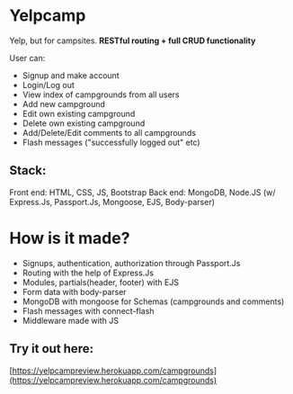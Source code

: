 # Yelpcamp
Yelp, but for campsites. __RESTful routing + full CRUD functionality__

User can:
- Signup and make account
- Login/Log out
- View index of campgrounds from all users
- Add new campground
- Edit own existing campground
- Delete own existing campground
- Add/Delete/Edit comments to all campgrounds
- Flash messages ("successfully logged out" etc)

## Stack:
Front end: HTML, CSS, JS, Bootstrap
Back end: MongoDB, Node.JS (w/ Express.Js, Passport.Js, Mongoose, EJS, Body-parser)

# How is it made? 
- Signups, authentication, authorization through Passport.Js
- Routing with the help of Express.Js
- Modules, partials(header, footer) with EJS
- Form data with body-parser
- MongoDB with mongoose for Schemas (campgrounds and comments) 
- Flash messages with connect-flash 
- Middleware made with JS

## Try it out here:
[https://yelpcampreview.herokuapp.com/campgrounds](https://yelpcampreview.herokuapp.com/campgrounds)
